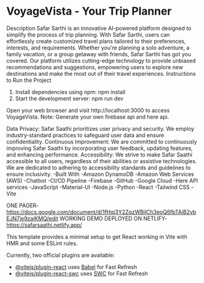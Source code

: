 # VoyageVista - Your Trip Planner

Description
Safar Sarthi is an innovative AI-powered platform designed to simplify the process of trip planning. With Safar Sarthi, users can effortlessly create customized travel plans tailored to their preferences, interests, and requirements. Whether you're planning a solo adventure, a family vacation, or a group getaway with friends, Safar Sarthi has got you covered. Our platform utilizes cutting-edge technology to provide unbiased recommendations and suggestions, empowering users to explore new destinations and make the most out of their travel experiences.
Instructions to Run the Project
1. Install dependencies using npm: npm install 
2. Start the development server: npm run dev

Open your web browser and visit http://localhost:3000 to access VoyageVista.
Note: Generate your own firebase api and here api.

Data Privacy: Safar Saathi prioritizes user privacy and security. We employ industry-standard practices to safeguard user data and ensure confidentiality.
Continuous Improvement: We are committed to continuously improving Safar Saathi by incorporating user feedback, updating features, and enhancing performance.
Accessibility: We strive to make Safar Saathi accessible to all users, regardless of their abilities or assistive technologies. We are dedicated to adhering to accessibility standards and guidelines to ensure inclusivity.
-Built With
-Amazon DynamoDB
-Amazon Web Services (AWS)
-Chatbot
-CI/CD Pipeline
-Firebase
-GitHub
-Google Cloud
-Here API services
-JavaScript
-Material-UI
-Node.js
-Python
-React
-Tailwind CSS
-Vite

ONE PAGER- https://docs.google.com/document/d/1fHqj3Y2ZqzWBjICh3eoQ6fbTAiB2ybEJN7je9zaiKMQ/edit
WORKING DEMO DEPLOYED ON NETLIFY- https://safarsaathi.netlify.app/

This template provides a minimal setup to get React working in Vite with HMR and some ESLint rules.

Currently, two official plugins are available:

- [@vitejs/plugin-react](https://github.com/vitejs/vite-plugin-react/blob/main/packages/plugin-react/README.md) uses [Babel](https://babeljs.io/) for Fast Refresh
- [@vitejs/plugin-react-swc](https://github.com/vitejs/vite-plugin-react-swc) uses [SWC](https://swc.rs/) for Fast Refresh
